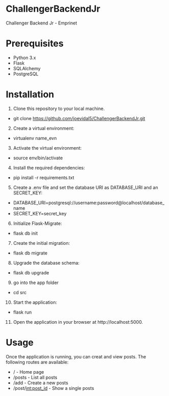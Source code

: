 # ChallengerBackendJr
Challenger Backend Jr - Emprinet

# Prerequisites

- Python 3.x
- Flask
- SQLAlchemy
- PostgreSQL

# Installation
1. Clone this repository to your local machine.

- git clone https://github.com/joevidal5/ChallengerBackendJr.git

2. Create a virtual environment:

- virtualenv name_evn

3. Activate the virtual environment:

- source env/bin/activate

4. Install the required dependencies:

- pip install -r requirements.txt

5. Create a .env file and set the database URI as DATABASE_URI and an SECRET_KEY:

- DATABASE_URI=postgresql://username:password@localhost/database_name
- SECRET_KEY=secret_key

6. Initialize Flask-Migrate:

- flask db init

7. Create the initial migration:

- flask db migrate

8. Upgrade the database schema:

- flask db upgrade

9. go into the app folder

- cd src

10. Start the application:

- flask run

11. Open the application in your browser at http://localhost:5000.


# Usage
Once the application is running, you can creat and view posts. The following routes are available:

- / - Home page
- /posts - List all posts
- /add - Create a new posts
- /post/<int:post_id> - Show a single posts